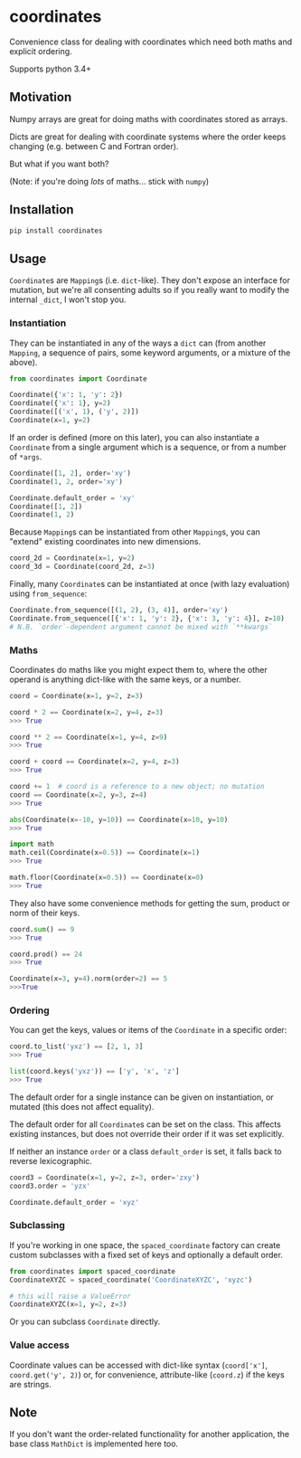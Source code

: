 # coordinates

Convenience class for dealing with coordinates which need both maths and explicit ordering.

Supports python 3.4+

## Motivation

Numpy arrays are great for doing maths with coordinates stored as arrays.

Dicts are great for dealing with coordinate systems where the order keeps changing 
(e.g. between C and Fortran order).

But what if you want both?

(Note: if you're doing *lots* of maths... stick with `numpy`)

## Installation

```bash
pip install coordinates
```

## Usage

`Coordinate`s are `Mapping`s (i.e. `dict`-like). They don't expose an interface for mutation, but
we're all consenting adults so if you really want to modify the internal `_dict`, I won't
stop you.

### Instantiation

They can be instantiated in any of the ways a `dict` can (from another `Mapping`, a sequence of pairs,
some keyword arguments, or a mixture of the above).

```python
from coordinates import Coordinate

Coordinate({'x': 1, 'y': 2})
Coordinate({'x': 1}, y=2)
Coordinate([('x', 1), ('y', 2)])
Coordinate(x=1, y=2)
```

If an order is defined (more on this later), you can also instantiate a `Coordinate` from a single 
argument which is a sequence, or from a number of `*args`.

```python
Coordinate([1, 2], order='xy')
Coordinate(1, 2, order='xy')

Coordinate.default_order = 'xy'
Coordinate([1, 2])
Coordinate(1, 2)
```

Because `Mapping`s can be instantiated from other `Mapping`s, you can "extend" existing coordinates 
into new dimensions.

```python
coord_2d = Coordinate(x=1, y=2)
coord_3d = Coordinate(coord_2d, z=3)
```

Finally, many `Coordinate`s can be instantiated at once (with lazy evaluation) using `from_sequence`:

```python
Coordinate.from_sequence([(1, 2), (3, 4)], order='xy')
Coordinate.from_sequence([{'x': 1, 'y': 2}, {'x': 3, 'y': 4}], z=10)
# N.B. `order`-dependent argument cannot be mixed with `**kwargs`
```

### Maths

Coordinates do maths like you might expect them to, where the other operand is anything dict-like
with the same keys, or a number.

```python
coord = Coordinate(x=1, y=2, z=3)

coord * 2 == Coordinate(x=2, y=4, z=3)
>>> True

coord ** 2 == Coordinate(x=1, y=4, z=9)
>>> True

coord + coord == Coordinate(x=2, y=4, z=3)
>>> True

coord += 1  # coord is a reference to a new object; no mutation
coord == Coordinate(x=2, y=3, z=4)
>>> True

abs(Coordinate(x=-10, y=10)) == Coordinate(x=10, y=10)
>>> True

import math
math.ceil(Coordinate(x=0.5)) == Coordinate(x=1)
>>> True

math.floor(Coordinate(x=0.5)) == Coordinate(x=0)
>>> True
```

They also have some convenience methods for getting the sum, product or norm of their keys.

```python
coord.sum() == 9
>>> True

coord.prod() == 24
>>> True

Coordinate(x=3, y=4).norm(order=2) == 5
>>>True
```

### Ordering

You can get the keys, values or items of the `Coordinate` in a specific order:

```python
coord.to_list('yxz') == [2, 1, 3]
>>> True

list(coord.keys('yxz')) == ['y', 'x', 'z']
>>> True
```

The default order for a single instance can be given on instantiation, or mutated (this does not affect equality).

The default order for all `Coordinate`s can be set on the class. This affects existing instances, but does not 
override their order if it was set explicitly.

If neither an instance `order` or a class `default_order` is set, it falls back to reverse lexicographic.

```python
coord3 = Coordinate(x=1, y=2, z=3, order='zxy')
coord3.order = 'yzx'

Coordinate.default_order = 'xyz'
```

### Subclassing

If you're working in one space, the `spaced_coordinate` factory can create custom subclasses with a fixed set of
keys and optionally a default order.

```python
from coordinates import spaced_coordinate
CoordinateXYZC = spaced_coordinate('CoordinateXYZC', 'xyzc')

# this will raise a ValueError
CoordinateXYZC(x=1, y=2, z=3)
```

Or you can subclass `Coordinate` directly.

### Value access

Coordinate values can be accessed with dict-like syntax (`coord['x']`, `coord.get('y', 2)`) or, for convenience,
attribute-like (`coord.z`) if the keys are strings.

## Note

If you don't want the order-related functionality for another application, the base class `MathDict` is 
implemented here too.

